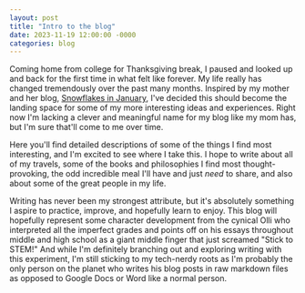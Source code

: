 ```yaml
---
layout: post
title: "Intro to the blog"
date: 2023-11-19 12:00:00 -0000
categories: blog
---
```


Coming home from college for Thanksgiving break, I paused and looked up and back for the first time in what felt like forever. My life really has changed tremendously over the past many months. Inspired by my mother and her blog, [Snowflakes in January](https://snowflakesinjanuary.com), I've decided this should become the landing space for some of my more interesting ideas and experiences. Right now I'm lacking a clever and meaningful name for my blog like my mom has, but I'm sure that'll come to me over time.

Here you'll find detailed descriptions of some of the things I find most interesting, and I'm excited to see where I take this. I hope to write about all of my travels, some of the books and philosophies I find most thought-provoking, the odd incredible meal I'll have and just *need* to share, and also about some of the great people in my life.

Writing has never been my strongest attribute, but it's absolutely something I aspire to practice, improve, and hopefully learn to enjoy. This blog will hopefully represent some character development from the cynical Olli who interpreted all the imperfect grades and points off on his essays throughout middle and high school as a giant middle finger that just screamed "Stick to STEM!" And while I'm definitely branching out and exploring writing with this experiment, I'm still sticking to my tech-nerdy roots as I'm probably the only person on the planet who writes his blog posts in raw markdown files as opposed to Google Docs or Word like a normal person.

